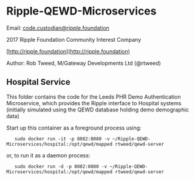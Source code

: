 # Ripple-QEWD-Microservices

Email: <code.custodian@ripple.foundation>

2017 Ripple Foundation Community Interest Company 

[http://ripple.foundation](http://ripple.foundation)

Author: Rob Tweed, M/Gateway Developments Ltd (@rtweed)

## Hospital Service

This folder contains the code for the Leeds PHR Demo Authentication Microservice, which provides the Ripple interface to Hospital systems (initially simulated using the QEWD database holding demo demographic data)

Start up this container as a foreground process using:

       sudo docker run -it -p 8082:8080 -v ~/Ripple-QEWD-Microservices/hospital:/opt/qewd/mapped rtweed/qewd-server

or, to run it as a daemon process:

       sudo docker run -d -p 8082:8080 -v ~/Ripple-QEWD-Microservices/hospital:/opt/qewd/mapped rtweed/qewd-server

